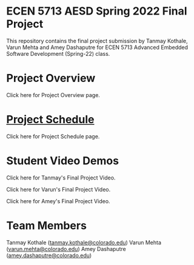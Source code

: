 # ECEN 5713 AESD Spring 2022 Final Project
This repository contains the final project submission by Tanmay Kothale, Varun Mehta and Amey Dashaputre for ECEN 5713 Advanced Embedded Software Development (Spring-22) class.

# Project Overview
Click here for Project Overview page.

# [Project Schedule](https://github.com/users/mtp22peng/projects/2)
Click here for Project Schedule page.

# Student Video Demos
Click here for Tanmay's Final Project Video.

Click here for Varun's Final Project Video.

Click here for Amey's Final Project Video.

# Team Members
Tanmay Kothale (tanmay.kothale@colorado.edu)
Varun Mehta (varun.mehta@colorado.edu)
Amey Dashaputre (amey.dashaputre@colorado.edu)

